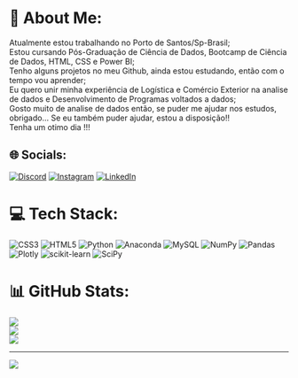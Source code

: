 # 💫 About Me:
Atualmente estou trabalhando no Porto de Santos/Sp-Brasil;<br>Estou cursando Pós-Graduação de Ciência de Dados, Bootcamp de Ciência de Dados, HTML, CSS e Power BI;<br>Tenho alguns projetos no meu Github, ainda estou estudando, então com o tempo vou aprender;<br>Eu quero unir minha experiência de Logística e Comércio Exterior na analise de dados e Desenvolvimento de Programas voltados a dados;<br>Gosto muito de analise de dados então, se puder me ajudar nos estudos, obrigado... Se eu também puder ajudar, estou a disposição!!<br>Tenha um otimo dia !!!


## 🌐 Socials:
[![Discord](https://img.shields.io/badge/Discord-%237289DA.svg?logo=discord&logoColor=white)](htttps://discord.gg/fabricionettto#9051) [![Instagram](https://img.shields.io/badge/Instagram-%23E4405F.svg?logo=Instagram&logoColor=white)](https://instagram.com/fabricionettto09) [![LinkedIn](https://img.shields.io/badge/LinkedIn-%230077B5.svg?logo=linkedin&logoColor=white)](https://linkedin.com/in/https://www.linkedin.com/in/fabricio-neto-pcd-aba05b27/) 

# 💻 Tech Stack:
![CSS3](https://img.shields.io/badge/css3-%231572B6.svg?style=for-the-badge&logo=css3&logoColor=white) ![HTML5](https://img.shields.io/badge/html5-%23E34F26.svg?style=for-the-badge&logo=html5&logoColor=white) ![Python](https://img.shields.io/badge/python-3670A0?style=for-the-badge&logo=python&logoColor=ffdd54) ![Anaconda](https://img.shields.io/badge/Anaconda-%2344A833.svg?style=for-the-badge&logo=anaconda&logoColor=white) ![MySQL](https://img.shields.io/badge/mysql-%2300f.svg?style=for-the-badge&logo=mysql&logoColor=white) ![NumPy](https://img.shields.io/badge/numpy-%23013243.svg?style=for-the-badge&logo=numpy&logoColor=white) ![Pandas](https://img.shields.io/badge/pandas-%23150458.svg?style=for-the-badge&logo=pandas&logoColor=white) ![Plotly](https://img.shields.io/badge/Plotly-%233F4F75.svg?style=for-the-badge&logo=plotly&logoColor=white) ![scikit-learn](https://img.shields.io/badge/scikit--learn-%23F7931E.svg?style=for-the-badge&logo=scikit-learn&logoColor=white) ![SciPy](https://img.shields.io/badge/SciPy-%230C55A5.svg?style=for-the-badge&logo=scipy&logoColor=%white)
# 📊 GitHub Stats:
![](https://github-readme-stats.vercel.app/api?username=Fabricionettto&theme=dark&hide_border=false&include_all_commits=false&count_private=false)<br/>
![](https://github-readme-streak-stats.herokuapp.com/?user=Fabricionettto&theme=dark&hide_border=false)<br/>
![](https://github-readme-stats.vercel.app/api/top-langs/?username=Fabricionettto&theme=dark&hide_border=false&include_all_commits=false&count_private=false&layout=compact)

---
[![](https://visitcount.itsvg.in/api?id=Fabricionettto&icon=0&color=0)](https://visitcount.itsvg.in)

<!-- Proudly created with GPRM ( https://gprm.itsvg.in ) -->
